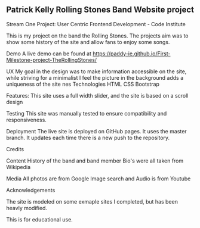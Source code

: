 
## Patrick Kelly Rolling Stones Band Website project

Stream One Project: User Centric Frontend Development - Code Institute

This is my project on the band the Rolling Stones. The projects aim was to show some history of the site and allow fans to enjoy some songs.

Demo
A live demo can be found at https://paddy-ie.github.io/First-Milestone-project-TheRollingStones/

UX
My goal in the design was to make information accessible on the site, while striving for a minimalist I feel the picture in the background adds a uniqueness of the site
nes
Technologies
HTML
CSS
Bootstrap

Features:
This site uses a full width slider, and the site is based on a scroll design 

Testing
This site was manually tested to ensure compatibility and responsiveness.

Deployment
The live site is deployed on GitHub pages. It uses the master branch. It updates each time there is a new push to the repository.

Credits

Content
History of the band and band member Bio's were all taken from Wikipedia

Media
All photos are from Google Image search and Audio is from Youtube

Acknowledgements

The site is modeled on some exmaple sites I completed, but has been heavly modified.

This is for educational use.